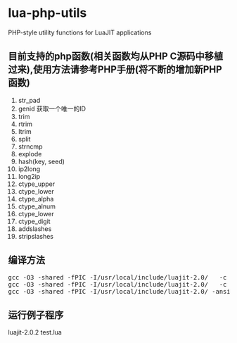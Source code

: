 lua-php-utils
=============

PHP-style utility functions for LuaJIT applications

目前支持的php函数(相关函数均从PHP C源码中移植过来),使用方法请参考PHP手册(将不断的增加新PHP函数)
-------------

1. str_pad
1. genid 获取一个唯一的ID
1. trim
1. rtrim
1. ltrim
1. split
1. strncmp
1. explode
1. hash(key, seed)
1. ip2long
1. long2ip
1. ctype_upper
1. ctype_lower
1. ctype_alpha
1. ctype_alnum
1. ctype_lower
1. ctype_digit
1. addslashes
1. stripslashes


编译方法
-------------
<pre>
gcc -O3 -shared -fPIC -I/usr/local/include/luajit-2.0/   -c -o php.o php.c
gcc -O3 -shared -fPIC -I/usr/local/include/luajit-2.0/   -c -o xxtea.o xxtea.c
gcc -O3 -shared -fPIC -I/usr/local/include/luajit-2.0/ -ansi -pedantic -Wall -o php.so php.o xxtea.o
</pre>

运行例子程序
-------------
luajit-2.0.2 test.lua

